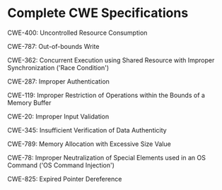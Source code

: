 

# Complete CWE Specifications

CWE-400: Uncontrolled Resource Consumption

CWE-787: Out-of-bounds Write

CWE-362: Concurrent Execution using Shared Resource with Improper Synchronization ('Race Condition')

CWE-287: Improper Authentication

CWE-119: Improper Restriction of Operations within the Bounds of a Memory Buffer

CWE-20: Improper Input Validation

CWE-345: Insufficient Verification of Data Authenticity

CWE-789: Memory Allocation with Excessive Size Value

CWE-78: Improper Neutralization of Special Elements used in an OS Command ('OS Command Injection')

CWE-825: Expired Pointer Dereference